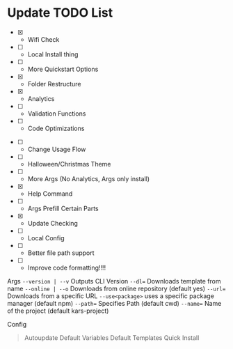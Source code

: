 # Update TODO List
- [x] - Wifi Check
- [ ] - Local Install thing
- [ ] - More Quickstart Options
- [x] - Folder Restructure
- [x] - Analytics
- [ ] - Validation Functions
- [ ] - Code Optimizations
<!-- - [ ] - Fun Easter Eggs -->
- [ ] - Change Usage Flow
- [ ] - Halloween/Christmas Theme
- [ ] - More Args (No Analytics, Args only install)
- [x] - Help Command
- [ ] - Args Prefill Certain Parts
- [x] - Update Checking
- [ ] - Local Config
- [ ] - Better file path support
- [ ] - Improve code formatting!!!!

Args
`--version | --v` Outputs CLI Version
`--dl=` Downloads template from name
`--online | --o` Downloads from online repository (default yes)
`--url=` Downloads from a specific URL
`--use<package>` uses a specific package manager (default npm)
`--path=` Specifies Path (default cwd)
`--name=` Name of the project (default kars-project)

Config
> Autoupdate
> Default Variables
> Default Templates
> Quick Install